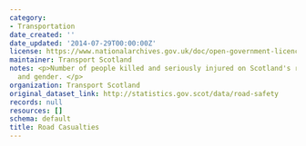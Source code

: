 ```yaml
---
category:
- Transportation
date_created: ''
date_updated: '2014-07-29T00:00:00Z'
license: https://www.nationalarchives.gov.uk/doc/open-government-licence/version/3/
maintainer: Transport Scotland
notes: <p>Number of people killed and seriously injured on Scotland's roads by age
  and gender. </p>
organization: Transport Scotland
original_dataset_link: http://statistics.gov.scot/data/road-safety
records: null
resources: []
schema: default
title: Road Casualties
---
```

